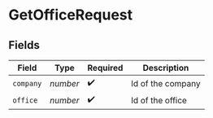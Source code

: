 # GetOfficeRequest


## Fields

| Field              | Type               | Required           | Description        |
| ------------------ | ------------------ | ------------------ | ------------------ |
| `company`          | *number*           | :heavy_check_mark: | Id of the company  |
| `office`           | *number*           | :heavy_check_mark: | Id of the office   |
